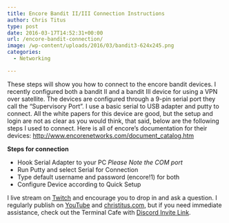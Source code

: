 ```yaml
---
title: Encore Bandit II/III Connection Instructions
author: Chris Titus
type: post
date: 2016-03-17T14:52:31+00:00
url: /encore-bandit-connection/
image: /wp-content/uploads/2016/03/bandit3-624x245.png
categories:
  - Networking

---
```

These steps will show you how to connect to the encore bandit devices. I recently configured both a bandit II and a bandit III device for using a VPN over satellite. The devices are configured through a 9-pin serial port they call the &#8220;Supervisory Port&#8221;. I use a basic serial to USB adapter and putty to connect. All the white papers for this device are good, but the setup and login are not as clear as you would think, that said, below are the following steps I used to connect. <!--more-->Here is all of encore&#8217;s documentation for their devices: http://www.encorenetworks.com/document_catalog.htm

**Steps for connection**

  * Hook Serial Adapter to your PC _Please Note the COM port_
  * Run Putty and select Serial for Connection
  * Type default username and password (encore!1) for both
  * Configure Device according to Quick Setup

I live stream on [Twitch][1] and encourage you to drop in and ask a question. I regularly publish on [YouTube][2] and [christitus.com][3], but if you need immediate assistance, check out the Terminal Cafe with [Discord Invite Link][4].

 [1]: https://twitch.tv/christitustech
 [2]: https://www.youtube.com/c/ChrisTitusTech
 [3]: https://christitus.com/
 [4]: https://christitus.com/discord

